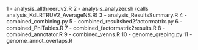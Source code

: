 1 - analysis_allthreeruv2.R
2 - analysis_analyzer.sh (calls analysis_KdLRTRUV2_AverageNS.R)
3 - analysis_ResultsSummary.R
4 - combined_combining.py
5 - combined_resultsbed2factormatrix.py
6 - combined_PhiTables.R
7 - combined_factormatrix2results.R
8 - combined_annotator.R
9 - combined_venns.R
10 - genome_greping.py
11 - genome_annot_overlaps.R